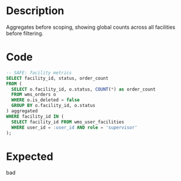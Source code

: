 # Description

Aggregates before scoping, showing global counts across all facilities before filtering.

# Code

```sql
-- SAFE: facility metrics
SELECT facility_id, status, order_count
FROM (
  SELECT o.facility_id, o.status, COUNT(*) as order_count
  FROM wms_orders o
  WHERE o.is_deleted = false
  GROUP BY o.facility_id, o.status
) aggregated
WHERE facility_id IN (
  SELECT facility_id FROM wms_user_facilities 
  WHERE user_id = :user_id AND role = 'supervisor'
);
```

# Expected

bad